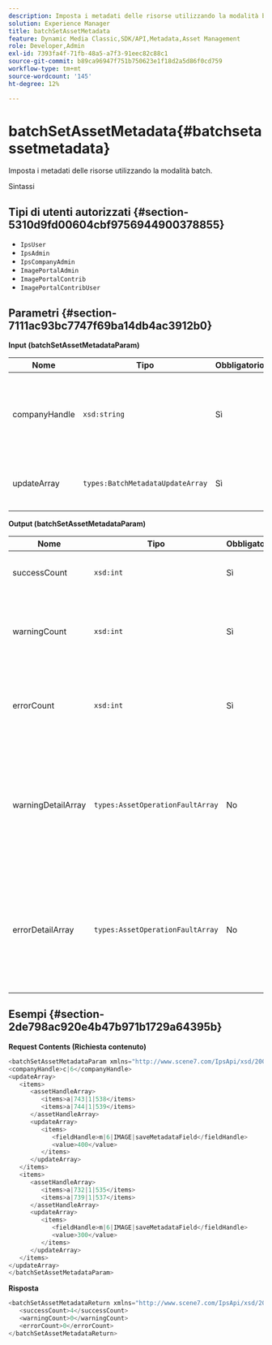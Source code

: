```yaml
---
description: Imposta i metadati delle risorse utilizzando la modalità batch.
solution: Experience Manager
title: batchSetAssetMetadata
feature: Dynamic Media Classic,SDK/API,Metadata,Asset Management
role: Developer,Admin
exl-id: 7393fa4f-71fb-48a5-a7f3-91eec82c88c1
source-git-commit: b89ca96947f751b750623e1f18d2a5d86f0cd759
workflow-type: tm+mt
source-wordcount: '145'
ht-degree: 12%

---
```


# batchSetAssetMetadata{#batchsetassetmetadata}

Imposta i metadati delle risorse utilizzando la modalità batch.

Sintassi

## Tipi di utenti autorizzati {#section-5310d9fd00604cbf9756944900378855}

* `IpsUser`
* `IpsAdmin`
* `IpsCompanyAdmin`
* `ImagePortalAdmin`
* `ImagePortalContrib`
* `ImagePortalContribUser`

## Parametri {#section-7111ac93bc7747f69ba14db4ac3912b0}

**Input (batchSetAssetMetadataParam)**

| Nome | Tipo | Obbligatorio | Descrizione |
|---|---|---|---|
| companyHandle | `xsd:string` | Sì | L&#39;handle dell&#39;azienda di cui si desidera impostare i metadati in un&#39;operazione batch. |
| updateArray | `types:BatchMetadataUpdateArray` | Sì | Array di aggiornamenti di metadati applicati alle risorse. |

**Output (batchSetAssetMetadataParam)**

| Nome | Tipo | Obbligatorio | Descrizione |
|---|---|---|---|
| successCount | `xsd:int` | Sì | Numero di metadati impostati correttamente. |
| warningCount | `xsd:int` | Sì | Numero di avvisi generati quando l&#39;operazione tentava di impostare i metadati. |
| errorCount | `xsd:int` | Sì | Il numero di errori generati quando l&#39;operazione tentava di impostare i metadati. |
| warningDetailArray | `types:AssetOperationFaultArray` | No | Array di dettagli associati alle risorse che generano avvisi quando l’operazione tentava di impostare in batch i metadati per le risorse. |
| errorDetailArray | `types:AssetOperationFaultArray` | No | Array di dettagli associati alle risorse che generano errori quando l’operazione tentava di impostare in batch i metadati per le risorse. |

## Esempi {#section-2de798ac920e4b47b971b1729a64395b}

**Request Contents (Richiesta contenuto)**

```java {.line-numbers}
<batchSetAssetMetadataParam xmlns="http://www.scene7.com/IpsApi/xsd/2008-01-15">
<companyHandle>c|6</companyHandle>
<updateArray>
   <items>
      <assetHandleArray>
         <items>a|743|1|538</items>
         <items>a|744|1|539</items>
      </assetHandleArray>
      <updateArray>
         <items>
            <fieldHandle>m|6|IMAGE|saveMetadataField</fieldHandle>
            <value>400</value>
         </items>
      </updateArray>
   </items>
   <items>
      <assetHandleArray>
         <items>a|732|1|535</items>
         <items>a|739|1|537</items>
      </assetHandleArray>
      <updateArray>
         <items>
            <fieldHandle>m|6|IMAGE|saveMetadataField</fieldHandle>
            <value>300</value>
         </items>
      </updateArray>
   </items>
</updateArray>
</batchSetAssetMetadataParam>
```

**Risposta**

```java {.line-numbers}
<batchSetAssetMetadataReturn xmlns="http://www.scene7.com/IpsApi/xsd/2008-01-15">
   <successCount>4</successCount>
   <warningCount>0</warningCount>
   <errorCount>0</errorCount>
</batchSetAssetMetadataReturn>
```
